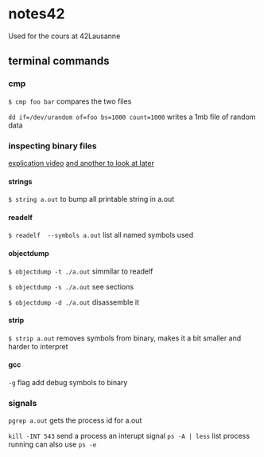 # notes42

Used for the cours at 42Lausanne

## terminal commands

### cmp

`$ cmp foo bar` compares the two files

`dd if=/dev/urandom of=foo bs=1000 count=1000` writes a 1mb file of random data

### inspecting binary files

[explication video](https://www.youtube.com/watch?v=bWMIpHVRFUo)
[and another to look at later](https://www.youtube.com/watch?v=GV10eIuPs9k)

#### strings

`$ string a.out` to bump all printable string in a.out

#### readelf

`$ readelf  --symbols a.out` list all named symbols used

#### objectdump

`$ objectdump -t ./a.out` simmilar to readelf

`$ objectdump -s ./a.out` see sections

`$ objectdump -d ./a.out` disassemble it

#### strip

`$ strip a.out` removes symbols from binary, makes it a bit smaller and harder to interpret

#### gcc

`-g` flag add debug symbols to binary

### signals

`pgrep a.out` gets the process id for a.out

`kill -INT 543` send a process an interupt signal
`ps -A | less` list process running can also use `ps -e`